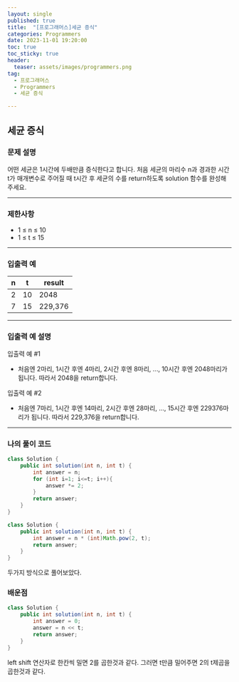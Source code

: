 ```yaml
---
layout: single
published: true
title:  "[프로그래머스]세균 증식"
categories: Programmers
date: 2023-11-01 19:20:00
toc: true
toc_sticky: true
header:
  teaser: assets/images/programmers.png
tag:   
  - 프로그래머스
  - Programmers
  - 세균 증식

---
```


## 세균 증식

### 문제 설명

어떤 세균은 1시간에 두배만큼 증식한다고 합니다. 처음 세균의 마리수 n과 경과한 시간 t가 매개변수로 주어질 때 t시간 후 세균의 수를 return하도록 solution 함수를 완성해주세요.

----------------

### 제한사항

* 1 ≤ n ≤ 10
* 1 ≤ t ≤ 15

----------------

### 입출력 예

|n	|t	|result|
|---|---|---|
|2	|10	|2048|
|7	|15	|229,376|

----------------

### 입출력 예 설명

입출력 예 #1  

* 처음엔 2마리, 1시간 후엔 4마리, 2시간 후엔 8마리, ..., 10시간 후엔 2048마리가 됩니다. 따라서 2048을 return합니다.
  

입출력 예 #2  

* 처음엔 7마리, 1시간 후엔 14마리, 2시간 후엔 28마리, ..., 15시간 후엔 229376마리가 됩니다. 따라서 229,376을 return합니다.
  
  

  

  

  

----------------

### 나의 풀이 코드

```java
class Solution {
    public int solution(int n, int t) {
        int answer = n;
        for (int i=1; i<=t; i++){
            answer *= 2;
        }
        return answer;
    }
}
```

```java
class Solution {
    public int solution(int n, int t) {
        int answer = n * (int)Math.pow(2, t);
        return answer;
    }
}
```
두가지 방식으로 풀어보았다.

### 배운점


```java
class Solution {
    public int solution(int n, int t) {
        int answer = 0;
        answer = n << t;
        return answer;
    }
}
```

left shift 연산자로 한칸씩 밀면 2를 곱한것과 같다.
그러면 t만큼 밀어주면 2의 t제곱을 곱한것과 같다.